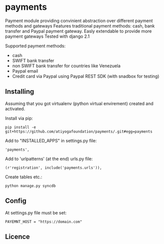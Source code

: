 payments
=================================

Payment module providing convinient abstraction over different payment methods and gateways
Features traditional payment methods: cash, bank transfer and Paypal payment gateway. 
Easly extendable to provide more payment gateways
Tested with django 2.1

Supported payment methods:
* cash
* SWIFT bank transfer
* non SWIFT bank transfer for countries like Venezuela
* Paypal email
* Credit card via Paypal using Paypal REST SDK (with snadbox for testing)

Installing
----------
Assuming that you got virtualenv (python virtual envirement) created and activated.

Install via pip:

    pip install -e git+https://github.com/atiyogafoundation/payments/.git#egg=payments

Add to "INSTALLED_APPS" in settings.py file:
    
    'payments',

Add to 'urlpatterns' (at the end) urls.py file:
    
    (r'registration', include('payments.urls')),
    
Create tables etc.:

    python manage.py syncdb

Config
------
At settings.py file must be set:
    
    PAYEMNT_HOST = "https://domain.com"


Licence
-------
